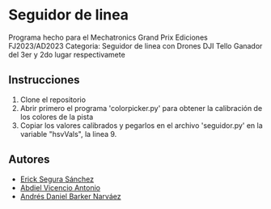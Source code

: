 # Seguidor de linea
Programa hecho para el Mechatronics Grand Prix Ediciones FJ2023/AD2023
Categoria: Seguidor de linea con Drones DJI Tello
Ganador del 3er y 2do lugar respectivamete

## Instrucciones
1. Clone el repositorio
2. Abrir primero el programa 'colorpicker.py' para obtener la calibración de los colores de la pista
3. Copiar los valores calibrados y pegarlos en el archivo 'seguidor.py' en la variable "hsvVals", la linea 9.


## Autores
- [Erick Segura Sánchez](https://github.com/ErickinSegura)
- [Abdiel Vicencio Antonio](https://github.com/Pezcadoo31)
- [Andrés Daniel Barker Narváez](https://github.com/ADBarNar)




